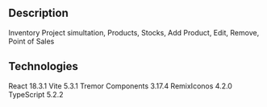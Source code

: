 ## Description
Inventory Project simultation, Products, Stocks, Add Product, Edit, Remove, Point of Sales

## Technologies
React 18.3.1
Vite 5.3.1
Tremor Components 3.17.4 
RemixIconos 4.2.0
TypeScript 5.2.2
